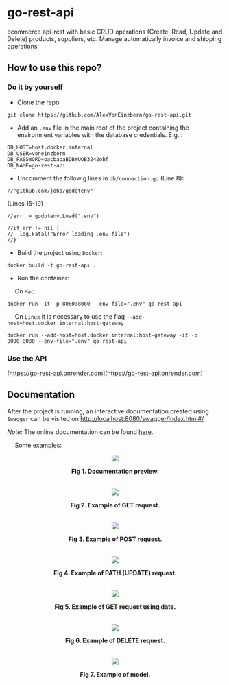 # go-rest-api
ecommerce api-rest with basic CRUD operations (Create, Read, Update and Delete) products, suppliers, etc. Manage automatically invoice and shipping operations
## How to use this repo?

### Do it by yourself
- Clone the repo
```
git clone https://github.com/AlexVonEinzbern/go-rest-api.git
```
- Add an `.env` file in the main root of the project containing the environment variables with the database credentials. E.g. :
```
DB_HOST=host.docker.internal
DB_USER=voneinzbern
DB_PASSWORD=bacbabaBDBWUOB3242obf
DB_NAME=go-rest-api
```
- Uncomment the followig lines in `db/connection.go` (Line 8):
```
//"github.com/joho/godotenv"
```
(Lines 15-19) 
```
//err := godotenv.Load(".env")

//if err != nil {
//	log.Fatal("Error loading .env file")
//}
```
- Build the project using `Docker`:
```
docker build -t go-rest-api .
```
- Run the container:

&emsp; On `Mac`:
```
docker run -it -p 8080:8080 --env-file=".env" go-rest-api
```
&emsp; On `Linux` it is necessary to use the flag `--add-host=host.docker.internal:host-gateway`
```
docker run --add-host=host.docker.internal:host-gateway -it -p 8080:8080 --env-file=".env" go-rest-api
```
### Use the API
[https://go-rest-api.onrender.com](https://go-rest-api.onrender.com)

## Documentation
After the project is running, an interactive documentation created using `Swagger` can be visited on [http://localhost:8080/swagger/index.html#/](http://localhost:8080/swagger/index.html#/)

*Note:* The online documentation can be found [here](https://go-rest-api.onrender.com/swagger/index.html#/).

&emsp; Some examples:

<!DOCTYPE html>
<html>
  <head>
  </head>
  <body>
    <div class="swagger" align="center">
      <table>
        <tr>
         <img src="https://i.ibb.co/4fFx9ZP/swagger1.png" aling="center"> 
        </tr>
        <tr>
          <p aling="center"><b>Fig 1. Documentation preview.</b></p>
        </tr>
      </table>
    </div>
  </body>
</html>

<!DOCTYPE html>
<html>
  <head>
  </head>
  <body>
    <div class="swagger" align="center">
      <table>
        <tr>
         <img src="https://i.ibb.co/V2GVYXH/swagger2.png" aling="center"> 
        </tr>
        <tr>
          <p aling="center"><b>Fig 2. Example of GET request.</b></p>
        </tr>
      </table>
    </div>
  </body>
</html>

<!DOCTYPE html>
<html>
  <head>
  </head>
  <body>
    <div class="swagger" align="center">
      <table>
        <tr>
         <img src="https://i.ibb.co/yyKvCFP/swagger3.png" aling="center"> 
        </tr>
        <tr>
          <p aling="center"><b>Fig 3. Example of POST request.</b></p>
        </tr>
      </table>
    </div>
  </body>
</html>

<!DOCTYPE html>
<html>
  <head>
  </head>
  <body>
    <div class="swagger" align="center">
      <table>
        <tr>
         <img src="https://i.ibb.co/cFwLXYn/swagger4.png" aling="center"> 
        </tr>
        <tr>
          <p aling="center"><b>Fig 4. Example of PATH (UPDATE) request.</b></p>
        </tr>
      </table>
    </div>
  </body>
</html>

<!DOCTYPE html>
<html>
  <head>
  </head>
  <body>
    <div class="swagger" align="center">
      <table>
        <tr>
         <img src="https://i.ibb.co/QPJs8QP/swagger5.png" aling="center"> 
        </tr>
        <tr>
          <p aling="center"><b>Fig 5. Example of GET request using date.</b></p>
        </tr>
      </table>
    </div>
  </body>
</html>

<!DOCTYPE html>
<html>
  <head>
  </head>
  <body>
    <div class="swagger" align="center">
      <table>
        <tr>
         <img src="https://i.ibb.co/z2b5tmh/swagger6.png" aling="center"> 
        </tr>
        <tr>
          <p aling="center"><b>Fig 6. Example of DELETE request.</b></p>
        </tr>
      </table>
    </div>
  </body>
</html>

<!DOCTYPE html>
<html>
  <head>
  </head>
  <body>
    <div class="swagger" align="center">
      <table>
        <tr>
         <img src="https://i.ibb.co/CwLRwP4/swagger7.png" aling="center"> 
        </tr>
        <tr>
          <p aling="center"><b>Fig 7. Example of model.</b></p>
        </tr>
      </table>
    </div>
  </body>
</html>

